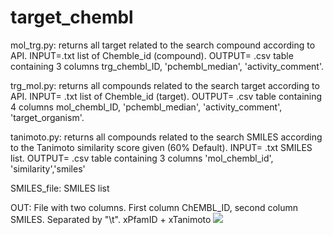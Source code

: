 # target_chembl
mol_trg.py: returns all target related to the search compound according to API. INPUT=.txt list of Chemble_id (compound). OUTPUT= .csv table containing 3 columns trg_chembl_ID, 'pchembl_median', 'activity_comment'.

trg_mol.py: returns all compounds related to the search target according to API. INPUT= .txt list of Chemble_id (target). OUTPUT= .csv  table containing 4 columns mol_chembl_ID, 'pchembl_median', 'activity_comment', 'target_organism'.

tanimoto.py: returns all compounds related to the search SMILES according to the Tanimoto similarity score given (60% Default). INPUT= .txt SMILES list. OUTPUT= .csv  table containing 3 columns 'mol_chembl_id', 'similarity','smiles'

SMILES_file: SMILES list

OUT: File with two columns. First column ChEMBL_ID, second column SMILES. Separated by "\t". xPfamID + xTanimoto
<img src="https://docs.google.com/drawings/d/e/2PACX-1vSSwg9kpBGrZ5d2lJAgvReRPHrV0O1JAkZ2C8Mu9ui4F2FxBriT6iRT8mE1QZaTFPWPx9qbpNCMPNRf/pub?w=960&amp;h=720">
